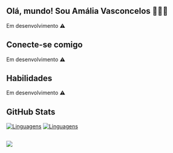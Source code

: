 ## Olá, mundo! Sou Amália Vasconcelos 👩🏻‍💻

Em desenvolvimento ⚠️
## Conecte-se comigo

Em desenvolvimento ⚠️

## Habilidades
Em desenvolvimento ⚠️

## GitHub Stats
[![Linguagens](https://github-readme-stats.vercel.app/api?username=amaliavasconcelos&show_icons=true&locale=pt-BR&&theme=dark)](https://github.com/amaliavasconcelos?tab=repositories)
[![Linguagens](https://github-readme-stats.vercel.app/api/top-langs/?username=amaliavasconcelos&layout=compact&locale=pt-BR&&theme=dark)](https://github.com/amaliavasconcelos?tab=repositories)

##

<a href="https://visitorbadge.io/status?path=https%3A%2F%2Fgithub.com%2Famaliavasconcelos"><img src="https://api.visitorbadge.io/api/combined?path=https%3A%2F%2Fgithub.com%2Famaliavasconcelos&label=Visitantes%20(HOJE%2FTotal)&labelColor=%235b187e&countColor=%235b187e&labelStyle=upper" /></a>